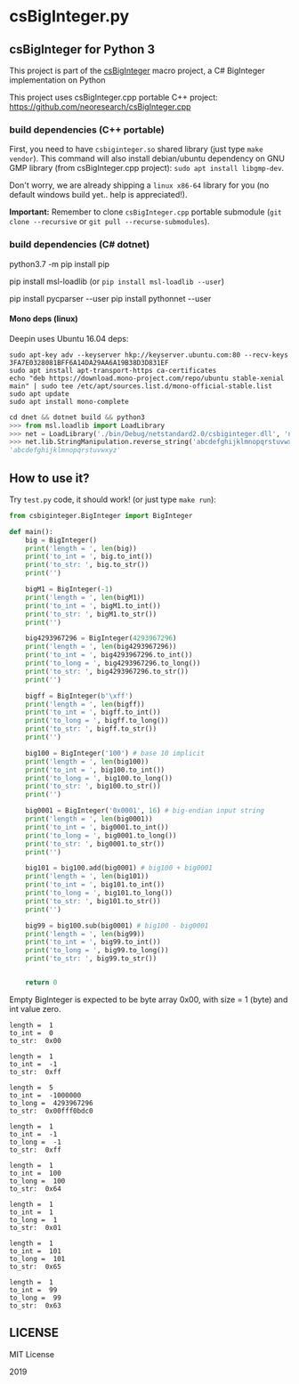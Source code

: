 # csBigInteger.py

## csBigInteger for Python 3

This project is part of the [csBigInteger](https://github.com/neoresearch/csBigInteger) macro project, a C# BigInteger implementation on Python

This project uses csBigInteger.cpp portable C++ project: https://github.com/neoresearch/csBigInteger.cpp

### build dependencies (C++ portable)

First, you need to have `csbiginteger.so` shared library (just type `make vendor`).
This command will also install debian/ubuntu dependency on GNU GMP library (from csBigInteger.cpp project): `sudo apt install libgmp-dev`.

Don't worry, we are already shipping a `linux x86-64` library for you (no default windows build yet.. help is appreciated!).

**Important:** Remember to clone `csBigInteger.cpp` portable submodule (`git clone --recursive` or `git pull --recurse-submodules`).

### build dependencies (C# dotnet)

python3.7 -m pip install pip

pip install msl-loadlib (or `pip install msl-loadlib --user`)

pip install pycparser --user
pip install pythonnet --user


#### Mono deps (linux)

Deepin uses Ubuntu 16.04 deps:

```
sudo apt-key adv --keyserver hkp://keyserver.ubuntu.com:80 --recv-keys 3FA7E0328081BFF6A14DA29AA6A19B38D3D831EF
sudo apt install apt-transport-https ca-certificates
echo "deb https://download.mono-project.com/repo/ubuntu stable-xenial main" | sudo tee /etc/apt/sources.list.d/mono-official-stable.list
sudo apt update
sudo apt install mono-complete
```

```py
cd dnet && dotnet build && python3
>>> from msl.loadlib import LoadLibrary
>>> net = LoadLibrary('./bin/Debug/netstandard2.0/csbiginteger.dll', 'net')
>>> net.lib.StringManipulation.reverse_string('abcdefghijklmnopqrstuvwxyz')
'abcdefghijklmnopqrstuvwxyz'

```


## How to use it?

Try `test.py` code, it should work! (or just type `make run`):

```py
from csbiginteger.BigInteger import BigInteger

def main():
    big = BigInteger()
    print('length = ', len(big))
    print('to_int = ', big.to_int())
    print('to_str: ', big.to_str())
    print('')

    bigM1 = BigInteger(-1)
    print('length = ', len(bigM1))
    print('to_int = ', bigM1.to_int())
    print('to_str: ', bigM1.to_str())
    print('')

    big4293967296 = BigInteger(4293967296)
    print('length = ', len(big4293967296))
    print('to_int = ', big4293967296.to_int())
    print('to_long = ', big4293967296.to_long())
    print('to_str: ', big4293967296.to_str())
    print('')

    bigff = BigInteger(b'\xff')
    print('length = ', len(bigff))
    print('to_int = ', bigff.to_int())
    print('to_long = ', bigff.to_long())
    print('to_str: ', bigff.to_str())
    print('')

    big100 = BigInteger('100') # base 10 implicit
    print('length = ', len(big100))
    print('to_int = ', big100.to_int())
    print('to_long = ', big100.to_long())
    print('to_str: ', big100.to_str())
    print('')

    big0001 = BigInteger('0x0001', 16) # big-endian input string
    print('length = ', len(big0001))
    print('to_int = ', big0001.to_int())
    print('to_long = ', big0001.to_long())
    print('to_str: ', big0001.to_str())
    print('')

    big101 = big100.add(big0001) # big100 + big0001
    print('length = ', len(big101))
    print('to_int = ', big101.to_int())
    print('to_long = ', big101.to_long())
    print('to_str: ', big101.to_str())
    print('')

    big99 = big100.sub(big0001) # big100 - big0001
    print('length = ', len(big99))
    print('to_int = ', big99.to_int())
    print('to_long = ', big99.to_long())
    print('to_str: ', big99.to_str())


    return 0
```

Empty BigInteger is expected to be byte array 0x00, with size = 1 (byte) and int value zero.

```
length =  1
to_int =  0
to_str:  0x00

length =  1
to_int =  -1
to_str:  0xff

length =  5
to_int =  -1000000
to_long =  4293967296
to_str:  0x00fff0bdc0

length =  1
to_int =  -1
to_long =  -1
to_str:  0xff

length =  1
to_int =  100
to_long =  100
to_str:  0x64

length =  1
to_int =  1
to_long =  1
to_str:  0x01

length =  1
to_int =  101
to_long =  101
to_str:  0x65

length =  1
to_int =  99
to_long =  99
to_str:  0x63

```

## LICENSE

MIT License

2019
